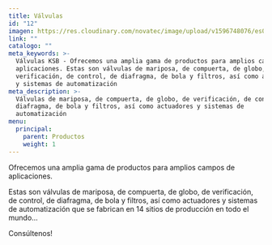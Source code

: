 ```yaml
---
title: Válvulas
id: "12"
imagen: https://res.cloudinary.com/novatec/image/upload/v1596748076/es000573-boax-b_gmrt2b.png
link: ""
catalogo: ""
meta_keywords: >-
  Válvulas KSB - Ofrecemos una amplia gama de productos para amplios campos de
  aplicaciones. Estas son válvulas de mariposa, de compuerta, de globo, de
  verificación, de control, de diafragma, de bola y filtros, así como actuadores
  y sistemas de automatización
meta_description: >-
  Válvulas de mariposa, de compuerta, de globo, de verificación, de control, de
  diafragma, de bola y filtros, así como actuadores y sistemas de
  automatización
menu:
  principal:
    parent: Productos
    weight: 1
---
```


Ofrecemos una amplia gama de productos para amplios campos de aplicaciones.

Estas son válvulas de mariposa, de compuerta, de globo, de verificación, de control, de diafragma, de bola y filtros, así como actuadores y sistemas de automatización que se fabrican en 14 sitios de producción en todo el mundo...

Consúltenos!
